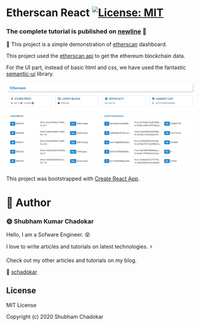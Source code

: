 # Etherscan React  [![License: MIT](https://img.shields.io/badge/License-MIT-blue.svg)](https://opensource.org/licenses/MIT)   

### The complete tutorial is published on [newline](https://www.newline.co/@schadokar/create-your-own-etherscan-with-react-in-5-minutes--4626addd) :tada: 

:dog: This project is a simple demonstration of [etherscan](https://etherscan.io) dashboard.

This project used the [etherscan api](https://etherscan.io/apis) to get the ethereum blockchain data.

For the UI part, instead of basic html and css, we have used the fantastic [semantic-ui](https://react.semantic-ui.com/) library.

<img src="public/etherscan.PNG">

This project was bootstrapped with [Create React App](https://github.com/facebook/create-react-app).   

# :pencil: Author  

### :sun_with_face: Shubham Kumar Chadokar   

Hello, I am a Sofware Engineer. :dizzy_face:   

I love to write articles and tutorials on latest technologies. :zap:  

Check out my other articles and tutorials on my blog.  

:link: [schadokar](https://schadokar.in)


## License

MIT License

Copyright (c) 2020 Shubham Chadokar
